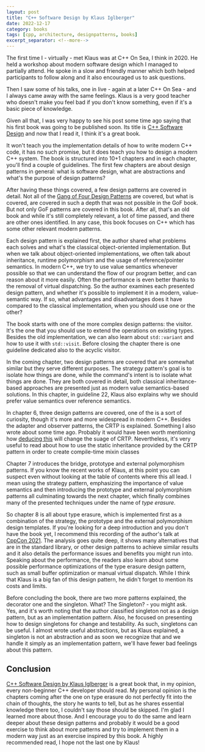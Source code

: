 ```yaml
---
layout: post
title: "C++ Software Design by Klaus Iglberger"
date: 2022-12-17
category: books
tags: [cpp, architecture, designpatterns, books]
excerpt_separator: <!--more-->
---
```

The first time I - virtually - met Klaus was at C++ On Sea, I think in 2020. He held a workshop about modern software design which I managed to partially attend. He spoke in a slow and friendly manner which both helped participants to follow along and it also encouraged us to ask questions.

Then I saw some of his talks, one in live - again at a later C++ On Sea -  and I always came away with the same feelings. Klaus is a very good teacher who doesn't make you feel bad if you don't know something, even if it's a basic piece of knowledge.

Given all that, I was very happy to see his post some time ago saying that his first book was going to be published soon. Its title is [C++ Software Design](https://www.amazon.com/Software-Design-Principles-Patterns-High-Quality/dp/1098113160?&_encoding=UTF8&tag=sandordargo-20&linkCode=ur2&linkId=e9b6f64671aac55ff52ecfd91e137d6e&camp=1789&creative=9325) and now that I read it, I think it's a great book.

It won't teach you the implementation details of how to write modern C++ code, it has no such promise, but it does teach you how to design a modern C++ system. The book is structured into 10+1 chapters and in each chapter, you'll find a couple of guidelines. The first few chapters are about design patterns in general: what is software design, what are abstractions and what's the purpose of design patterns?

After having these things covered, a few design patterns are covered in detail. Not all of the [Gang of Four Design Patterns](https://en.wikipedia.org/wiki/Design_Patterns) are covered, but what is covered,  are covered in such a depth that was not possible in the GoF book. But not only GoF patterns are covered in this book. After all, that's an old book and while it's still completely relevant, a lot of time passed, and there are other ones identified. In any case, this book focuses on C++ which has some other relevant modern patterns.

Each design pattern is explained first, the author shared what problems each solves and what's the classical object-oriented implementation. But when we talk about object-oriented implementations, we often talk about inheritance, runtime polymorphism and the usage of reference/pointer semantics. In modern C++, we try to use value semantics whenever possible so that we can understand the flow of our program better, and can reason about it more easily. Often the performance is even better thanks to the removal of virtual dispatching. So the author examines each presented design pattern, and whether it's possible to implement it in a modern, value-semantic way. If so, what advantages and disadvantages does it have compared to the classical implementation, when you should use one or the other?

The book starts with one of the more complex design patterns: the visitor. It's the one that you should use to extend the operations on existing types. Besides the old implementation, we can also learn about `std::variant` and how to use it with `std::visit`. Before closing the chapter there is one guideline dedicated also to the acyclic visitor.

In the coming chapter, two design patterns are covered that are somewhat similar but they serve different purposes. The strategy pattern's goal is to isolate how things are done, while the command's intent is to isolate what things are done. They are both covered in detail, both classical inheritance-based approaches are presented just as modern value semantics-based solutions. In this chapter, in guideline 22, Klaus also explains why we should prefer value semantics over reference semantics.

In chapter 6, three design patterns are covered, one of the is a sort of curiosity, though it's more and more widespread in modern C++. Besides the adapter and observer patterns, the CRTP is explained. Something I also wrote about some time ago. Probably it would have been worth mentioning how [deducing this](https://www.sandordargo.com/blog/2022/02/16/deducing-this-cpp23) will change the suage of CRTP. Nevertheless, it's very useful to read about how to use the static inheritance provided by the CRTP pattern in order to create compile-time mixin classes

Chapter 7 introduces the bridge, prototype and external polymorphism patterns. If you know the recent works of Klaus, at this point you can suspect even without looking at the table of contents where this all lead. I mean using the strategy pattern, emphasizing the importance of value semantics and then introducing the prototype and external polymorphism patterns all culminating towards the next chapter, which finally combines many of the presented techniques under the name of *type erasure*. 

So chapter 8 is all about type erasure, which is implemented first as a combination of the strategy, the prototype and the external polymorphism design templates. If you're looking for a deep introduction and you don't have the book yet, I recommend this recording of the author's talk at [CppCon 2021](https://www.youtube.com/watch?v=4eeESJQk-mw). The analysis goes quite deep, it shows many alternatives that are in the standard library, or other design patterns to achieve similar results and it also details the performance issues and benefits you might run into. Speaking about the performance, the readers also learn about some possible performance optimizations of the type erasure design pattern, such as small buffer optimization or manual virtual dispatch. While I think that Klaus is a big fan of this design pattern, he didn't forget to mention its costs and limits.

Before concluding the book, there are two more patterns explained, the decorator one and the singleton. What? The Singleton? - you might ask. Yes, and it's worth noting that the author classified singleton not as a design pattern, but as an implementation pattern. Also, he focused on presenting how to design singletons for change and testability. As such, singletons can be useful. I almost wrote useful abstractions, but as Klaus explained, a singleton is not an abstraction and as soon we recognize that and we handle it simply as an implementation pattern, we'll have fewer bad feelings about this pattern.

## Conclusion

[C++ Software Design by Klaus Iglberger](https://www.amazon.com/Software-Design-Principles-Patterns-High-Quality/dp/1098113160?&_encoding=UTF8&tag=sandordargo-20&linkCode=ur2&linkId=e9b6f64671aac55ff52ecfd91e137d6e&camp=1789&creative=9325) is a great book that, in my opinion, every non-beginner C++ developer should read. My personal opinion is the chapters coming after the one on type erasure do not perfectly fit into the chain of thoughts, the story he wants to tell, but as he shares essential knowledge there too, I couldn't say those should be skipped. I'm glad I learned more about those. And I encourage you to do the same and learn deeper about these design patterns and probably it would be a good exercise to think about more patterns and try to implement them in a modern way just as an exercise inspired by this book. A highly recommended read, I hope not the last one by Klaus!
